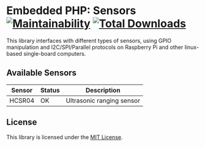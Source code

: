 # Embedded PHP: Sensors [![Maintainability](https://api.codeclimate.com/v1/badges/073e7653d420a6ac2c18/maintainability)](https://codeclimate.com/github/embedded-php/sensors/maintainability) [![Total Downloads](https://poser.pugx.org/embedded-php/sensors/downloads)](//packagist.org/packages/embedded-php/sensors)

This library interfaces with different types of sensors, using GPIO manipulation and I2C/SPI/Parallel protocols on Raspberry Pi and other linux-based single-board computers.

## Available Sensors

Sensor | Status | Description
-------|--------|------------
HCSR04 | OK     | Ultrasonic ranging sensor

## License

This library is licensed under the [MIT License](LICENSE).
